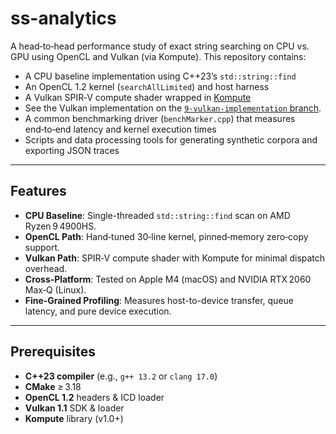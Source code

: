 # ss-analytics

A head‑to‑head performance study of exact string searching on CPU vs. GPU using OpenCL and Vulkan (via Kompute). This repository contains:

- A CPU baseline implementation using C++23’s `std::string::find`
- An OpenCL 1.2 kernel (`searchAllLimited`) and host harness
- A Vulkan SPIR‑V compute shader wrapped in [Kompute](https://github.com/KomputeProject/kompute)
- See the Vulkan implementation on the [`9-vulkan-implementation` branch](https://github.com/wba6/ss-analytics/tree/9-vulkan-implementation).
- A common benchmarking driver (`benchMarker.cpp`) that measures end‑to‑end latency and kernel execution times
- Scripts and data processing tools for generating synthetic corpora and exporting JSON traces

---

## Features

- **CPU Baseline**: Single-threaded `std::string::find` scan on AMD Ryzen 9 4900HS.
- **OpenCL Path**: Hand‑tuned 30‑line kernel, pinned‑memory zero‑copy support.
- **Vulkan Path**: SPIR‑V compute shader with Kompute for minimal dispatch overhead.
- **Cross‑Platform**: Tested on Apple M4 (macOS) and NVIDIA RTX 2060 Max‑Q (Linux).
- **Fine‑Grained Profiling**: Measures host-to-device transfer, queue latency, and pure device execution.

---

## Prerequisites

- **C++23 compiler** (e.g., `g++ 13.2` or `clang 17.0`)
- **CMake** ≥ 3.18
- **OpenCL 1.2** headers & ICD loader
- **Vulkan 1.1** SDK & loader
- **Kompute** library (v1.0+)

